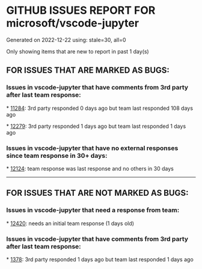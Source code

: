 
# GITHUB ISSUES REPORT FOR microsoft/vscode-jupyter


Generated on 2022-12-22 using: stale=30, all=0


Only showing items that are new to report in past 1 day(s)


## FOR ISSUES THAT ARE MARKED AS BUGS:


### Issues in vscode-jupyter that have comments from 3rd party after last team response:


\* [11284](https://github.com/microsoft/vscode-jupyter/issues/11284 "lost a day of work"): 3rd party responded 0 days ago but team last responded 108 days ago

\* [12279](https://github.com/microsoft/vscode-jupyter/issues/12279 "Failed to install ipykernel package"): 3rd party responded 1 days ago but team last responded 1 days ago

### Issues in vscode-jupyter that have no external responses since team response in 30+ days:


\* [12124](https://github.com/microsoft/vscode-jupyter/issues/12124 "Jupyter Server not working"): team response was last response and no others in 30 days

---

## FOR ISSUES THAT ARE NOT MARKED AS BUGS:


### Issues in vscode-jupyter that need a response from team:


\* [12420](https://github.com/microsoft/vscode-jupyter/issues/12420 "Launching TensorBoard keeps on asking to install TensorBoard and PyTorch Profiler"): needs an initial team response (1 days old)

### Issues in vscode-jupyter that have comments from 3rd party after last team response:


\* [1378](https://github.com/microsoft/vscode-jupyter/issues/1378 "Allow for Manual Kernel Management (turn off auto-start and auto-end)"): 3rd party responded 1 days ago but team last responded 1 days ago
